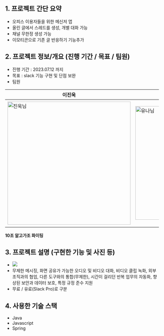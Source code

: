 ## 1. 프로젝트 간단 요약

- 오피스 이용자들을 위한 메신저 앱
- 올린 글에서 스레드를 생성, 개별 대화 가능
- 채널 무한정 생성 가능
- 이모티콘으로 기존 글 반응하기 기능추가

## 2. 프로젝트 정보/개요 (진행 기간 / 목표 / 팀원)

- 진행 기간 : 2023.07.12 까지
- 목표 : slack 기능 구현 및 단점 보완
- 팀원

| 이진욱                                                                                                                            | 소유나                                                                                                                            | 박준규                                                                                                                            | 신하연                                                                                                 | 김미정                                                                                                 |
| --------------------------------------------------------------------------------------------------------------------------------- | --------------------------------------------------------------------------------------------------------------------------------- | --------------------------------------------------------------------------------------------------------------------------------- | ------------------------------------------------------------------------------------------------------ | ------------------------------------------------------------------------------------------------------ |
| <img width="403" alt="진욱님" src="https://github.com/seacrab808/day2-test/assets/93272421/05db85c0-2544-4d55-a5e5-bb0ca766a04e"> | <img width="372" alt="유나님" src="https://github.com/seacrab808/day2-test/assets/93272421/5728f937-1381-4388-85f4-22e8baba07bf"> | <img width="411" alt="준규님" src="https://github.com/seacrab808/day2-test/assets/93272421/def445fa-6a7b-4cc0-8d76-7dd1e1506299"> | ![image](https://github.com/seacrab808/day2-test/assets/93272421/8a0d734a-bbc3-431f-a1a6-6c9c3c7970b5) | ![image](https://github.com/seacrab808/day2-test/assets/93272421/9ddaa1e0-5b5d-4b08-9982-8608fd43e6e2) |

**10조 알고가조 화이팅**

## 3. 프로젝트 설명 (구현한 기능 및 사진 등)

- <img src="https://d34u8crftukxnk.cloudfront.net/slackpress/prod/sites/6/whats-new-dec-21_slack-connect-hub.png?w=128&amp;h=96&amp;crop=1">
- 무제한 메시징, 화면 공유가 가능한 오디오 및 비디오 대화, 비디오 클립 녹화, 외부 조직과의 협업, 다른 도구와의 통합(무제한), 시간이 걸리던 반복 업무의 자동화, 향상된 보안과 데이터 보호, 특정 규정 준수 지원
- 무료 / 유료(Slack Pro)로 구분

## 4. 사용한 기술 스택

- Java
- Javascript
- Spring
